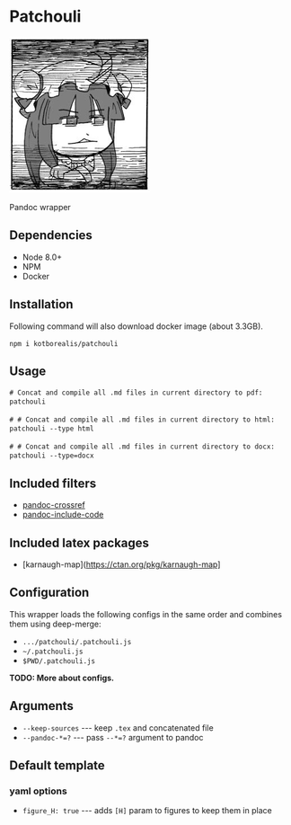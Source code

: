 # Patchouli

![](./patche.png)

Pandoc wrapper

## Dependencies

* Node 8.0+
* NPM
* Docker

## Installation

Following command will also download docker image (about 3.3GB).

```
npm i kotborealis/patchouli
```

## Usage

```
# Concat and compile all .md files in current directory to pdf:
patchouli

# # Concat and compile all .md files in current directory to html:
patchouli --type html

# # Concat and compile all .md files in current directory to docx:
patchouli --type=docx
```

## Included filters

* [pandoc-crossref](https://lierdakil.github.io/pandoc-crossref/)
* [pandoc-include-code](https://github.com/owickstrom/pandoc-include-code)

## Included latex packages

* [karnaugh-map](https://ctan.org/pkg/karnaugh-map]

## Configuration

This wrapper loads the following configs in the same order and combines them using deep-merge:

* `.../patchouli/.patchouli.js`
* `~/.patchouli.js`
* `$PWD/.patchouli.js`

**TODO: More about configs.**

## Arguments

* `--keep-sources` --- keep `.tex` and concatenated file
* `--pandoc-*=?` --- pass `--*=?` argument to pandoc

## Default template

### yaml options

* `figure_H: true` --- adds `[H]` param to figures to keep them in place